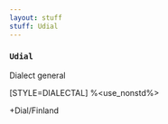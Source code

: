 ```yaml
---
layout: stuff
stuff: Udial
---
```

### ` Udial ` 

Dialect general

[STYLE=DIALECTAL]
%<use_nonstd%>

+Dial/Finland
